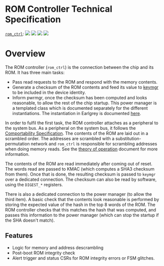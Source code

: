 # ROM Controller Technical Specification

[`rom_ctrl`](https://reports.opentitan.org/hw/ip/rom_ctrl/dv/latest/report.html):
![](https://dashboards.lowrisc.org/badges/dv/rom_ctrl/test.svg)
![](https://dashboards.lowrisc.org/badges/dv/rom_ctrl/passing.svg)
![](https://dashboards.lowrisc.org/badges/dv/rom_ctrl/functional.svg)
![](https://dashboards.lowrisc.org/badges/dv/rom_ctrl/code.svg)

# Overview

The ROM controller (`rom_ctrl`) is the connection between the chip and its ROM.
It has three main tasks:
- Pass read requests to the ROM and respond with the memory contents.
- Generate a checksum of the ROM contents and feed its value to [keymgr](../keymgr/README.md) to be included in the device identity.
- Inform pwrmgr, once the checksum has been computed and looks reasonable, to allow the rest of the chip startup.
  This power manager is a templated class which is documented separately for the different instantiations.
  The instantiation in Earlgrey is documented [here](../../top_earlgrey/ip_autogen/pwrmgr/README.md).

In order to fulfil the first task, the ROM controller attaches as a peripheral to the system bus.
As a peripheral on the system bus, it follows the [Comportability Specification](../../../doc/contributing/hw/comportability/README.md).
The contents of the ROM are laid out in a scrambled order.
The addresses are scrambled with a substitution-permutation network and `rom_ctrl` is responsible for scrambling addresses when doing memory reads.
See the [theory of operation](./doc/theory_of_operation.md#rom-access-when-chip-is-in-operation) document for more information.

The contents of the ROM are read immediately after coming out of reset.
The words read are passed to KMAC (which computes a SHA3 checksum from them).
Once that is done, the resulting checksum is passed to `keymgr` over a dedicated connection.
The checksum can also be read by software, using the `DIGEST_*` registers.

There is also a dedicated connection to the power manager (to allow the third item).
A basic check that the contents look reasonable is performed by storing the expected value of the hash in the top 8 words of the ROM.
The ROM controller checks that this matches the hash that was computed, and passes this information to the power manager (which can stop the startup if the SHA doesn't match).

## Features

- Logic for memory and address descrambling
- Post-boot ROM integrity check
- Alert trigger and status CSRs for ROM integrity errors or FSM glitches.

